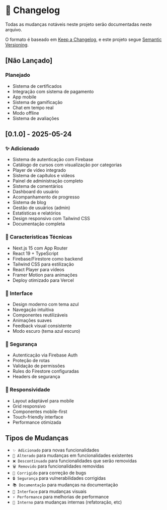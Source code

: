 # 📝 Changelog

Todas as mudanças notáveis neste projeto serão documentadas neste arquivo.

O formato é baseado em [Keep a Changelog](https://keepachangelog.com/en/1.0.0/),
e este projeto segue [Semantic Versioning](https://semver.org/spec/v2.0.0.html).

## [Não Lançado]

### Planejado
- Sistema de certificados
- Integração com sistema de pagamento
- App mobile
- Sistema de gamificação
- Chat em tempo real
- Modo offline
- Sistema de avaliações

## [0.1.0] - 2025-05-24

### ✨ Adicionado
- Sistema de autenticação com Firebase
- Catálogo de cursos com visualização por categorias
- Player de vídeo integrado
- Sistema de capítulos e vídeos
- Painel de administração completo
- Sistema de comentários
- Dashboard do usuário
- Acompanhamento de progresso
- Sistema de blog
- Gestão de usuários (admin)
- Estatísticas e relatórios
- Design responsivo com Tailwind CSS
- Documentação completa

### 🔧 Características Técnicas
- Next.js 15 com App Router
- React 19 + TypeScript
- Firebase/Firestore como backend
- Tailwind CSS para estilização
- React Player para vídeos
- Framer Motion para animações
- Deploy otimizado para Vercel

### 🎨 Interface
- Design moderno com tema azul
- Navegação intuitiva
- Componentes reutilizáveis
- Animações suaves
- Feedback visual consistente
- Modo escuro (tema azul escuro)

### 🔐 Segurança
- Autenticação via Firebase Auth
- Proteção de rotas
- Validação de permissões
- Rules do Firestore configuradas
- Headers de segurança

### 📱 Responsividade
- Layout adaptável para mobile
- Grid responsivo
- Componentes mobile-first
- Touch-friendly interface
- Performance otimizada

## Tipos de Mudanças

- `✨ Adicionado` para novas funcionalidades
- `🔄 Alterado` para mudanças em funcionalidades existentes
- `❌ Descontinuado` para funcionalidades que serão removidas
- `🗑 Removido` para funcionalidades removidas
- `🐛 Corrigido` para correção de bugs
- `🔒 Segurança` para vulnerabilidades corrigidas
- `📚 Documentação` para mudanças na documentação
- `🎨 Interface` para mudanças visuais
- `⚡ Performance` para melhorias de performance
- `🔧 Interno` para mudanças internas (refatoração, etc)
